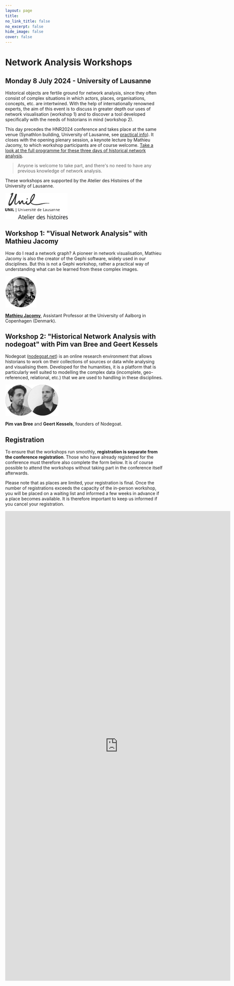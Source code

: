 ```yaml
---
layout: page
title: 
no_link_title: false 
no_excerpt: false 
hide_image: false
cover: false
---
```


# Network Analysis Workshops
## Monday 8 July 2024 - University of Lausanne
Historical objects are fertile ground for network analysis, since they often consist of complex situations in which actors, places, organisations, concepts, etc. are intertwined.
With the help of internationally renowned experts, the aim of this event is to discuss in greater depth our uses of network visualisation (workshop 1) and to discover a tool developed specifically with the needs of historians in mind (workshop 2). 

This day precedes the HNR2024 conference and takes place at the same venue (Synathlon building, University of Lausanne, see [practical info](/lausanne/practical)). It closes with the opening plenary session, a keynote lecture by Mathieu Jacomy, to which workshop participants are of course welcome. [Take a look at the full programme for these three days of historical network analysis](/lausanne/program). 

> Anyone is welcome to take part, and there's no need to have any previous knowledge of network analysis.

These workshops are supported by the Atelier des Histoires of the University of Lausanne. 

<img src="img/unilogo_noir.jpg" width="200"> 

## Workshop 1: "Visual Network Analysis" with Mathieu Jacomy
How do I read a network graph? A pioneer in network visualisation, Mathieu Jacomy is also the creator of the Gephi software, widely used in our disciplines. But this is not a Gephi workshop, rather a practical way of understanding what can be learned from these complex images.

<a href="https://vbn.aau.dk/en/persons/144218"><img src="https://raw.githubusercontent.com/historicalnetworkresearch/lausanne/master/img/mathieujacomy.png" style="width:100px"></a> 

**[Mathieu Jacomy](https://vbn.aau.dk/en/persons/144218)**, Assistant Professor at the University of Aalborg in Copenhagen (Denmark).


## Workshop 2: "Historical Network Analysis with nodegoat" with Pim van Bree and Geert Kessels

Nodegoat ([nodegoat.net](https://nodegoat.net/)) is an online research environment that allows historians to work on their collections of sources or data while analysing and visualising them. Developed for the humanities, it is a platform that is particularly well suited to modelling the complex data (incomplete, geo-referenced, relational, etc.) that we are used to handling in these disciplines.

<a href="https://nodegoat.net/"><img src="https://raw.githubusercontent.com/historicalnetworkresearch/lausanne/master/img/nodegoat.png" style="width:170px"></a>

**Pim van Bree** and **Geert Kessels**, founders of Nodegoat. 

## Registration
To ensure that the workshops run smoothly, **registration is separate from the conference registration**. Those who have already registered for the conference must therefore also complete the form below. It is of course possible to attend the workshops without taking part in the conference itself afterwards.

Please note that as places are limited, your registration is final. Once the number of registrations exceeds the capacity of the in-person workshop, you will be placed on a waiting list and informed a few weeks in advance if a place becomes available. It is therefore important to keep us informed if you cancel your registration.

<iframe src="https://docs.google.com/forms/d/e/1FAIpQLSeyRpkmCoH1gzCwU3jLJZc3gxqRMYijSXEDIs8fmwxSoBN1rg/viewform?embedded=true" width="720" height="1500" frameborder="0" marginheight="0" marginwidth="0">Chargement…</iframe>
